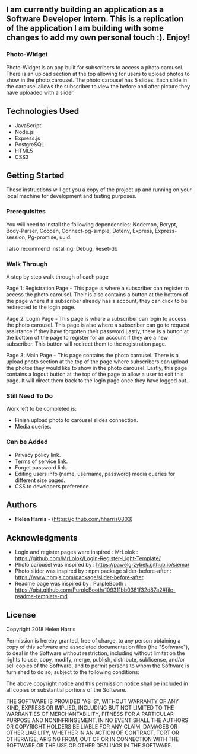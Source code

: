 ## I am currently building an application as a Software Developer Intern. This is a replication of the application I am building with some changes to add my own personal touch :). Enjoy!  



### Photo-Widget

Photo-Widget is an app built for subscribers to access a photo carousel. There is an upload section at the top allowing for users to upload photos to show in the photo carousel. The photo carousel has 5 slides. Each slide in the carousel allows the subscriber to view the before and after picture they have uploaded with a slider.  

## Technologies Used 

* JavaScript
* Node.js
* Express.js
* PostgreSQL
* HTML5
* CSS3

## Getting Started

These instructions will get you a copy of the project up and running on your local machine for development and testing purposes.

### Prerequisites

You will need to install the following dependencies:
Nodemon, Bcrypt, Body-Parser, Cocoen, Connect-pg-simple, Dotenv, Express, Express-session, Pg-promise, uuid.

I also recommend installing:
Debug, Reset-db

### Walk Through 

A step by step walk through of each page

Page 1: Registration Page - 
This page is where a subscriber can register to access the photo carousel.
Their is also contains a button at the bottom of the page where if a subscriber already has a account, they can click to be redirected to the login page.

<!-- <img src="readmeimages/register.png" width=300> -->

Page 2: Login Page - 
This page is where a subscriber can login to access the photo carousel.
This page is also where a subscriber can go to request assistance if they have forgotten their password
Lastly, there is a button at the bottom of the page to register for an account if they are a new subscriber. This button will redirect them to the registration page. 

<!-- <img src="readmeimages/login.png" width=300> -->

Page 3: Main Page -
This page contains the photo carousel. 
There is a upload photo section at the top of the page where subscribers can upload the photos they would like to show in the photo carousel. 
Lastly, this page contains a logout button at the top of the page to allow a user to exit this page. It will direct them back to the login page once they have logged out. 

<!-- <img src="readmeimages/welcome.png" width=300> -->

### Still Need To Do 
Work left to be completed is: 
* Finish upload photo to carousel slides connection.
* Media queries.

### Can be Added 
* Privacy policy link.
* Terms of service link.
* Forget password link.
* Editing users info (name, username, password) media queries for different size pages.
* CSS to developers preference.

## Authors

* **Helen Harris** - (https://github.com/hharris0803)

## Acknowledgments

* Login and register pages were inspired : MrLolok : https://github.com/MrLolok/Login-Register-Light-Template/
* Photo carousel was inspired by :  https://pawelgrzybek.github.io/siema/
* Photo slider was inspired by : npm package slider-before-after : https://www.npmjs.com/package/slider-before-after
* Readme page was inspired by : PurpleBooth : https://gist.github.com/PurpleBooth/109311bb0361f32d87a2#file-readme-template-md

## License
Copyright 2018 Helen Harris

Permission is hereby granted, free of charge, to any person obtaining a copy of this software and associated documentation files (the "Software"), to deal in the Software without restriction, including without limitation the rights to use, copy, modify, merge, publish, distribute, sublicense, and/or sell copies of the Software, and to permit persons to whom the Software is furnished to do so, subject to the following conditions:

The above copyright notice and this permission notice shall be included in all copies or substantial portions of the Software.

THE SOFTWARE IS PROVIDED "AS IS", WITHOUT WARRANTY OF ANY KIND, EXPRESS OR IMPLIED, INCLUDING BUT NOT LIMITED TO THE WARRANTIES OF MERCHANTABILITY, FITNESS FOR A PARTICULAR PURPOSE AND NONINFRINGEMENT. IN NO EVENT SHALL THE AUTHORS OR COPYRIGHT HOLDERS BE LIABLE FOR ANY CLAIM, DAMAGES OR OTHER LIABILITY, WHETHER IN AN ACTION OF CONTRACT, TORT OR OTHERWISE, ARISING FROM, OUT OF OR IN CONNECTION WITH THE SOFTWARE OR THE USE OR OTHER DEALINGS IN THE SOFTWARE.